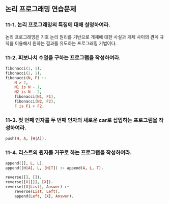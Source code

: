 ## 논리 프로그래밍 연습문제

### 11-1. 논리 프로그래밍의 특징에 대해 설명하여라.

논리 프로그래밍은 기호 논리 원리를 기반으로 개체에 대한 사실과 개체 사이의 관계 규칙을 이용해서 원하는 결과를 유도하는 프로그래밍 기법이다. 

### 11-2. 피보나치 수열을 구하는 프로그램을 작성하여라.

```prolog
fibonacci(1, 1).
fibonacci(2, 1).
fibonacci(N, F) :-
	N > 2,
	N1 is N - 1,
	N2 is N - 2,
	fibonacci(N1, F1),
	fibonacci(N2, F2),
	F is F1 + F2.
```

### 11-3. 첫 번째 인자를 두 번째 인자의 새로운 car로 삽입하는 프로그램을 작성하여라.

```prolog
push(H, A, [H|A]).
```

### 11-4. 리스트의 원자를 거꾸로 하는 프로그램을 작성하여라.

```prolog
append([], L, L).
append([H|A], L, [H|T]) :- append(A, L, T).

reverse([], []).
reverse([X|[]], [X]).
reverse([X|List], Answer) :- 
    reverse(List, Left),
    append(Left, [X], Answer).
```
